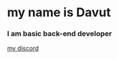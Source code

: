 # my name is Davut


### I am basic back-end developer



<a href="https://discord.com/users/733309959349207091">my discord</a>
